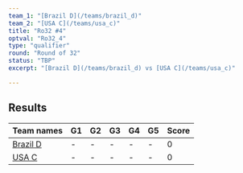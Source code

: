 ```yaml
---
team_1: "[Brazil D](/teams/brazil_d)"
team_2: "[USA C](/teams/usa_c)"
title: "Ro32 #4"
optval: "Ro32_4"
type: "qualifier"
round: "Round of 32"
status: "TBP"
excerpt: "[Brazil D](/teams/brazil_d) vs [USA C](/teams/usa_c)"

---
```

## Results

| Team names | G1 | G2 | G3 | G4 | G5 | Score |
| -- | -- | -- | -- | -- | -- | -- |
| [Brazil D](/teams/brazil_d) | - | - | - | - | - | 0 |
| [USA C](/teams/usa_c) | - | - | - | - | - | 0 |
